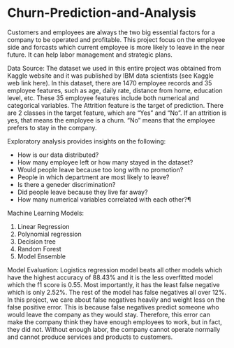 # Churn-Prediction-and-Analysis
Customers and employees are always the two big essential factors for a company to be operated and profitable. This project focus on the employee side and forcasts which current employee is more likely to leave in the near future. It can help labor management and strategic plans. 

Data Source:
The dataset we used in this entire project was obtained from Kaggle website and it was published by IBM data scientists (see Kaggle web link here). In this dataset, there are 1470 employee records and 35 employee features, such as age, daily rate, distance from home, education level, etc. These 35 employee features include both numerical and categorical variables. The  Attrition feature is the target of prediction. There are 2 classes in the target feature, which are “Yes” and “No”. If an attrition is yes, that means the employee  is  a churn. “No” means that the employee prefers to stay in the company.

Exploratory analysis provides insights on the following:
- How is our data distributed?
- How many employee left or how many stayed in the dataset?
- Would people leave because too long with no promotion?
- People in which department are most likely to leave?
- Is there a geneder discrimination?
- Did people leave because they live far away?
- How many numerical variables correlated with each other?¶

Machine Learning Models:
1. Linear Regression
2. Polynomial regression
3. Decision tree
4. Random Forest
5. Model Ensemble

Model Evaluation:
Logistics regression model beats all other models which have the highest accuracy of 88.43% and it is the less overfitted model which the f1 score is 0.55. Most importantly, it has the least false negative which is only 2.52%. The rest of the model has false negatives all over 12%. In this project, we care about false negatives heavily and weight less on the false positive error. This is because false negatives predict someone who would leave the company as they would stay. Therefore, this error can make the company think they have enough employees to work, but in fact, they did not. Without enough labor, the company cannot operate normally and cannot produce services and products to customers. 
